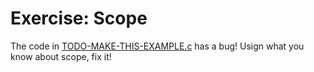# Exercise: Scope

The code in [TODO-MAKE-THIS-EXAMPLE.c](TODO) has a bug! Usign what you know about scope, fix it!
